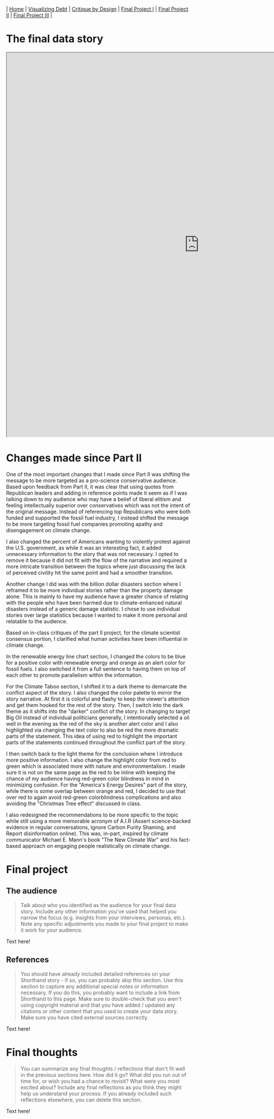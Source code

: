 | [Home](https://ncbartel.github.io/Portfolio/) | [Visualizing Debt](visualizing-government-debt) | [Critique by Design](critique-by-design) | [Final Project I](final-project-part-one) | [Final Project II](final-project-part-two) | [Final Project III](final-project-part-three) |
# The final data story
<iframe src="https://carnegiemellon.shorthandstories.com/changingtheclimatetogether/" style="height:75em;width:75em" title="Shorthand"></iframe>

# Changes made since Part II

One of the most important changes that I made since Part II was shifting the message to be more targeted as a pro-science conservative audience. Based upon feedback from Part II, it was clear that using quotes from Republican leaders and adding in reference points made it seem as if I was talking down to my audience who may have a belief of liberal elitism and feeling intellectually superior over conservatives which was not the intent of the original message. Instead of referencing top Republicans who were both funded and supported the fossil fuel industry, I instead shifted the message to be more targeting fossil fuel companies promoting apathy and disengagement on climate change.

I also changed the percent of Americans wanting to violently protest against the U.S. government, as while it was an interesting fact, it added unnecessary information to the story that was not necessary. I opted to remove it because it did not fit with the flow of the narrative and required a more intricate transition between the topics where just discussing the lack of perceived civility hit the same point and had a smoother transition. 

Another change I did was with the billion dollar disasters section where I reframed it to be more individual stories rather than the property damage alone. This is mainly to have my audience have a greater chance of relating with the people who have been harmed due to climate-enhanced natural disasters instead of a generic damage statistic. I chose to use individual stories over large statistics because I wanted to make it more personal and relatable to the audience.

Based on in-class critiques of the part II project, for the climate scientist consensus portion, I clarified what human activities have been influential in climate change. 

In the renewable energy line chart section, I changed the colors to be blue for a positive color with renewable energy and orange as an alert color for fossil fuels. I also switched it from a full sentence to having them on top of each other to promote parallelism within the information.

For the Climate Taboo section, I shifted it to a dark theme to demarcate the conflict aspect of the story. I also changed the color palette to mirror the story narrative. At first it is colorful and flashy to keep the viewer's attention and get them hooked for the rest of the story. Then, I switch into the dark theme as it shifts into the "darker" conflict of the story. In changing to target Big Oil instead of individual politicians generally, I intentionally selected a oil well in the evening as the red of the sky is another alert color and I also highlighted via changing the text color to also be red the more dramatic parts of the statement. This idea of using red to highlight the important parts of the statements continued throughout the conflict part of the story.

I then switch back to the light theme for the conclusion where I introduce more positive information. I also change the highlight color from red to green which is associated more with nature and environmentalism. I made sure it is not on the same page as the red to be inline with keeping the chance of my audience having red-green color blindness in mind in minimizing confusion. For the "America's Energy Desires" part of the story, while there is some overlap between orange and red, I decided to use that over red to again avoid red-green colorblindness complications and also avoiding the "Christmas Tree effect" discussed in class. 

I also redesigned the recommendations to be more specific to the topic while still using a more memorable acronym of A.I.R (Assert science-backed evidence in regular conversations, Ignore Carbon Purity Shaming, and Report disinformation online). This was, in-part, inspired by climate communicator Michael E. Mann's book "The New Climate War" and his fact-based approach on engaging people realistically on climate change.

# Final project

## The audience
> Talk about who you identified as the audience for your final data story.  Include any other information you've used that helped you narrow the focus (e.g. insights from your interviews, personas, etc.).  Note any specific adjustments you made to your final project to make it work for your audience.

Text here!


## References
> You should have already included detailed references on your Shorthand story - if so, you can probably skip this section.  Use this section to capture any additional special notes or information necessary.  If you do this, you probably want to include a link from Shorthand to this page. Make sure to double-check that you aren't using copyright material and that you have added / updated any citations or other content that you used to create your data story.  Make sure you have cited external sources correctly. 

Text here!

# Final thoughts
> You can summarize any final thoughts / reflections that don't fit well in the previous sections here.  How did it go?  What did you run out of time for, or wish you had a chance to revisit?  What were you most excited about?  Include any final reflections as you think they might help us understand your process.  If you already included such reflections elsewhere, you can delete this section. 

Text here!
